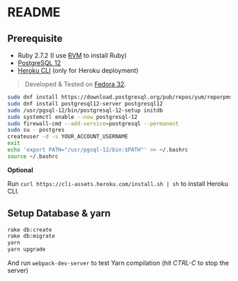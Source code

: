 # README

## Prerequisite

* Ruby 2.7.2 (I use [RVM](https://rvm.io) to install Ruby)
* [PostgreSQL 12](https://www.postgresql.org)
* [Heroku CLI](https://devcenter.heroku.com/articles/heroku-cli#download-and-install) (only for Heroku deployment)

> Developed & Tested on [Fedora 32](https://getfedora.org/en/workstation/download/).

```bash
sudo dnf install https://download.postgresql.org/pub/repos/yum/reporpms/F-32-x86_64/pgdg-fedora-repo-latest.noarch.rpm
sudo dnf install postgresql12-server postgresql12
sudo /usr/pgsql-12/bin/postgresql-12-setup initdb
sudo systemctl enable --now postgresql-12
sudo firewall-cmd --add-service=postgresql --permanent
sudo su - postgres
createuser -d -s YOUR_ACCOUNT_USERNAME
exit
echo 'export PATH="/usr/pgsql-12/bin:$PATH"' >> ~/.bashrc
source ~/.bashrc
```

__Optional__

Run `curl https://cli-assets.heroku.com/install.sh | sh` to install Heroku CLI.

## Setup Database & yarn

```bash
rake db:create
rake db:migrate
yarn
yarn upgrade
```

And run `webpack-dev-server` to test Yarn compilation (hit _CTRL-C_ to stop the server)
